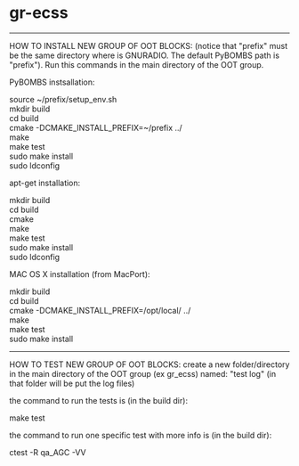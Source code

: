 # gr-ecss


--------------------------------------------------------------------------------------------------------

HOW TO INSTALL NEW GROUP OF OOT BLOCKS:
(notice that "prefix" must be the same directory where is GNURADIO. The default PyBOMBS path is "prefix").
Run this commands in the main directory of the OOT group.

PyBOMBS instsallation:

source ~/prefix/setup_env.sh  
mkdir build  
cd build  
cmake -DCMAKE_INSTALL_PREFIX=~/prefix ../  
make  
make test  
sudo make install  
sudo ldconfig  


apt-get installation: 

mkdir build   
cd build  
cmake  
make  
make test  
sudo make install  
sudo ldconfig  

MAC OS X installation (from MacPort):

mkdir build  
cd build  
cmake -DCMAKE_INSTALL_PREFIX=/opt/local/ ../  
make  
make test  
sudo make install  

--------------------------------------------------------------------------------------------------------

HOW TO TEST NEW GROUP OF OOT BLOCKS:
create a new folder/directory in the main directory of the OOT group (ex gr_ecss) named: "test log"
(in that folder will be put the log files)

the command to run the tests is (in the build dir):

make test  

the command to run one specific test with more info is (in the build dir):

ctest -R qa_AGC -VV  

